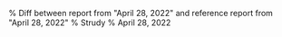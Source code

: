 % Diff between report from "April 28, 2022" and reference report from "April 28, 2022"
% Strudy
% April 28, 2022


